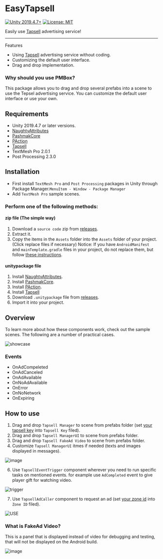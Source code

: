 # EasyTapsell

[![Unity 2019.4.7+](https://img.shields.io/badge/unity-2019.4.7%2B-blue.svg)](https://unity3d.com/get-unity/download)
[![License: MIT](https://img.shields.io/badge/License-MIT-brightgreen.svg)](https://github.com/mohammadroohian/PAction/blob/master/LICENSE)

Easily use [Tapsell](https://tapsell.ir) advertising service!
____________
Features
  * Using [Tapsell](https://tapsell.ir) advertising service without coding.
  * Customizing the default user interface.
  * Drag and drop implementation.

### Why should you use PMBox?

This package allows you to drag and drop several prefabs into a scene to use the Tepsel advertising service.
You can customize the default user interface or use your own.

## Requirements

* Unity 2019.4.7 or later versions.
* [NaughtyAttributes](https://github.com/dbrizov/NaughtyAttributes)
* [PashmakCore](https://github.com/mohammadroohian/PashmakCore)
* [PAction](https://github.com/mohammadroohian/PAction)
* [Tapsell](https://docs.tapsell.ir/plus-sdk/unity/initialize-android/)
* TextMesh Pro 2.0.1
* Post Processing 2.3.0

## Installation
* First install `TextMesh Pro` and `Post Processing` packages in Unity through Package Manager.`MenuItem - Window - Package Manager`
* Add `TextMesh Pro` sample scenes.

### Perform one of the following methods:
#### zip file (The simple way)
1. Download a `source code` zip from [releases](https://github.com/mohammadroohian/EasyTapsell/releases).
2. Extract it.
3. Copy the items in the `Assets` folder into the `Assets` folder of your project. (Click replace files if necessary)
Notice: If you have `AndroidManifest` and `mainTemplate.gradle` files in your project, do not replace them, but follow [these instructions](https://docs.tapsell.ir/tapsell-sdk/unity/initialize-android/#%D8%AA%D9%86%D8%B8%DB%8C%D9%85%D8%A7%D8%AA-%D8%A7%D9%88%D9%84%DB%8C%D9%87-sdk).

#### unitypackage file
1. Install [NaughtyAttributes](https://github.com/dbrizov/NaughtyAttributes#installation).
2. Install [PashmakCore](https://github.com/mohammadroohian/PashmakCore#installation).
3. Install [PAction](https://github.com/mohammadroohian/PAction#installation).
4. Install [Tapsell](https://docs.tapsell.ir/plus-sdk/unity/initialize-android/)
5. Download `.unitypackage` file from [releases](https://github.com/mohammadroohian/EasyTapsell/releases).
6. Import it into your project.

## Overview
To learn more about how these components work, check out the sample scenes.
The following are a number of practical cases.

![showcase](https://user-images.githubusercontent.com/80090999/116399234-f281db00-a83d-11eb-905d-2edc51e11f23.gif)

### Events
* OnAdCompeleted
* OnAdCanceled
* OnAdAvailable
* OnNoAdAvailable
* OnError
* OnNoNetwork
* OnExpiring

## How to use
1. Drag and drop `Tapsell Manager` to scene from prefabs folder (set [your tapsell key](https://dashboard.tapsell.ir/) into `Tapsell Key` filed).
3. Drag and drop `Tapsell ManagerUI` to scene from prefabs folder.
4. Drag and drop `Tapsell FakeAd Video` to scene from prefabs folder.
5. Customize `Tapsell ManagerUI` itmes if needed (texts and images displayed in messages).

![image](https://user-images.githubusercontent.com/80090999/116891222-b2f32e80-ac43-11eb-8a24-2aab44debf28.png)

6. Use `TapsellEventTrigger` component wherever you need to run specific tasks on mentioned events. for example use `AdCompleted` event to give player gift for watching video.

![trigger](https://user-images.githubusercontent.com/80090999/116892628-3feab780-ac45-11eb-81a2-c0cf405a2f0d.gif)

7. Use `TapsellAdCaller` component to request an ad (set [your zone id](https://dashboard.tapsell.ir/) into `Zone ID` filed).

![USE](https://user-images.githubusercontent.com/80090999/116403125-70e07c00-a842-11eb-9bd6-8e0a141c098c.gif)

### What is FakeAd Video?
This is a panel that is displayed instead of video for debugging and testing, that will not be displayed on the Android build.

![image](https://user-images.githubusercontent.com/80090999/116893399-2c8c1c00-ac46-11eb-9f5e-ccfa712c8de9.png)

